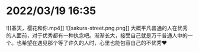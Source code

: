 # 2022/03/19 16:35
![[春天，樱花和你.mp4]]
![[sakura-street.png.png]]
大概平凡普通的人在优秀的人面前，对于优秀都有一种执念吧。渐渐长大，接受自己就是万千普通人中的一个。也希望在遇见那个等了许久的人时，心里也能包容自己的不优秀♥️